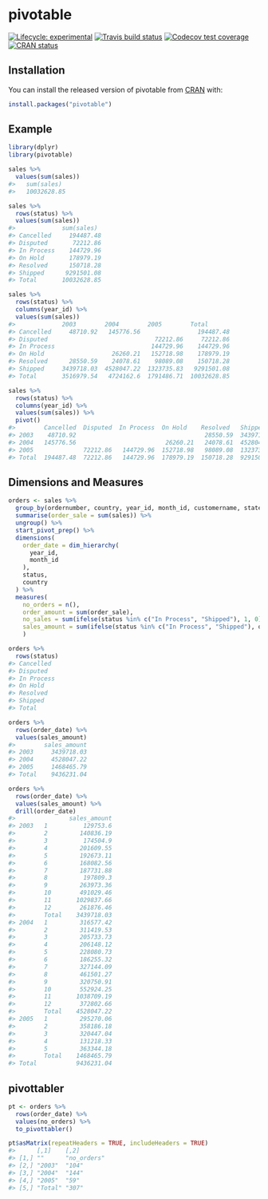 
<!-- README.md is generated from README.Rmd. Please edit that file -->

# pivotable

<!-- badges: start -->

[![Lifecycle:
experimental](https://img.shields.io/badge/lifecycle-experimental-orange.svg)](https://www.tidyverse.org/lifecycle/#experimental)
[![Travis build
status](https://travis-ci.org/edgararuiz/pivotable.svg?branch=master)](https://travis-ci.org/edgararuiz/pivotable)
[![Codecov test
coverage](https://codecov.io/gh/edgararuiz/pivotable/branch/master/graph/badge.svg)](https://codecov.io/gh/edgararuiz/pivotable?branch=master)
[![CRAN
status](https://www.r-pkg.org/badges/version/pivotable)](https://CRAN.R-project.org/package=pivotable)
<!-- badges: end -->

## Installation

You can install the released version of pivotable from
[CRAN](https://CRAN.R-project.org) with:

``` r
install.packages("pivotable")
```

## Example

``` r
library(dplyr)
library(pivotable)

sales %>%
  values(sum(sales))
#>   sum(sales)   
#>   10032628.85
```

``` r
sales %>%
  rows(status) %>%
  values(sum(sales)) 
#>             sum(sales)   
#> Cancelled     194487.48  
#> Disputed       72212.86  
#> In Process    144729.96  
#> On Hold       178979.19  
#> Resolved      150718.28  
#> Shipped      9291501.08  
#> Total       10032628.85
```

``` r
sales %>%
  rows(status) %>%
  columns(year_id) %>%
  values(sum(sales))
#>             2003        2004        2005        Total        
#> Cancelled     48710.92   145776.56                194487.48  
#> Disputed                              72212.86     72212.86  
#> In Process                           144729.96    144729.96  
#> On Hold                   26260.21   152718.98    178979.19  
#> Resolved      28550.59    24078.61    98089.08    150718.28  
#> Shipped     3439718.03  4528047.22  1323735.83   9291501.08  
#> Total       3516979.54   4724162.6  1791486.71  10032628.85
```

``` r
sales %>%
  rows(status) %>%
  columns(year_id) %>%
  values(sum(sales)) %>%
  pivot()
#>        Cancelled  Disputed  In Process  On Hold    Resolved   Shipped     Total        
#> 2003    48710.92                                    28550.59  3439718.03   3516979.54  
#> 2004   145776.56                         26260.21   24078.61  4528047.22    4724162.6  
#> 2005              72212.86   144729.96  152718.98   98089.08  1323735.83   1791486.71  
#> Total  194487.48  72212.86   144729.96  178979.19  150718.28  9291501.08  10032628.85
```

## Dimensions and Measures

``` r
orders <- sales %>%
  group_by(ordernumber, country, year_id, month_id, customername, state, status) %>% 
  summarise(order_sale = sum(sales)) %>%
  ungroup() %>%
  start_pivot_prep() %>%
  dimensions(
    order_date = dim_hierarchy(
      year_id,
      month_id      
    ),
    status, 
    country
  ) %>%
  measures(
    no_orders = n(), 
    order_amount = sum(order_sale),
    no_sales = sum(ifelse(status %in% c("In Process", "Shipped"), 1, 0)),
    sales_amount = sum(ifelse(status %in% c("In Process", "Shipped"), order_sale, 0))
    )
```

``` r
orders %>%
  rows(status)
#> Cancelled     
#> Disputed      
#> In Process    
#> On Hold       
#> Resolved      
#> Shipped       
#> Total
```

``` r
orders %>%
  rows(order_date) %>%
  values(sales_amount) 
#>        sales_amount  
#> 2003     3439718.03  
#> 2004     4528047.22  
#> 2005     1468465.79  
#> Total    9436231.04
```

``` r
orders %>%
  rows(order_date) %>%
  values(sales_amount) %>%
  drill(order_date)
#>               sales_amount  
#> 2003   1          129753.6  
#>        2         140836.19  
#>        3          174504.9  
#>        4         201609.55  
#>        5         192673.11  
#>        6         168082.56  
#>        7         187731.88  
#>        8          197809.3  
#>        9         263973.36  
#>        10        491029.46  
#>        11       1029837.66  
#>        12        261876.46  
#>        Total    3439718.03  
#> 2004   1         316577.42  
#>        2         311419.53  
#>        3         205733.73  
#>        4         206148.12  
#>        5         228080.73  
#>        6         186255.32  
#>        7         327144.09  
#>        8         461501.27  
#>        9         320750.91  
#>        10        552924.25  
#>        11       1038709.19  
#>        12        372802.66  
#>        Total    4528047.22  
#> 2005   1         295270.06  
#>        2         358186.18  
#>        3         320447.04  
#>        4         131218.33  
#>        5         363344.18  
#>        Total    1468465.79  
#> Total           9436231.04
```

## pivottabler

``` r
pt <- orders %>%
  rows(order_date) %>%
  values(no_orders) %>%
  to_pivottabler()

pt$asMatrix(repeatHeaders = TRUE, includeHeaders = TRUE)
#>      [,1]    [,2]       
#> [1,] ""      "no_orders"
#> [2,] "2003"  "104"      
#> [3,] "2004"  "144"      
#> [4,] "2005"  "59"       
#> [5,] "Total" "307"
```
